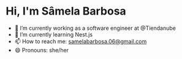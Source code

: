 # Hi, I'm Sâmela Barbosa

- 🔭 I’m currently working as a software engineer at @Tiendanube
- 🌱 I’m currently learning Nest.js
- 📫 How to reach me: samelabarbosa.06@gmail.com
- 😄 Pronouns: she/her
